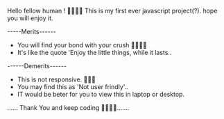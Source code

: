 Hello fellow human ! 🖐🏾🙌🏾
This is my first ever javascript project(?).
hope you will enjoy it.

-----Merits------

* You will find your bond with your crush 🤴🏾👸🏾
* It's like the quote 'Enjoy the little things, while it lasts..

------Demerits------
* This is not responsive. 🤷🏾‍♀️
* You may find this as 'Not user frindly'..
* IT would be beter for you to view this in laptop or desktop.

......
Thank You and keep coding ✍🏾✍🏾.......
